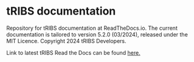 # tRIBS documentation
Repository for tRIBS documentation at ReadTheDocs.io. The current documentation is tailored to version 5.2.0 (03/2024), released under the MIT Licence. Copyright 2024 tRIBS Developers.

Link to latest tRIBS Read the Docs can be found [here.](https://tribshms.readthedocs.io/en/latest/)
